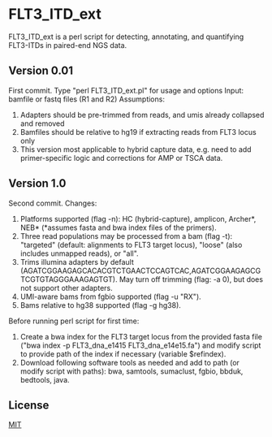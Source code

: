 # FLT3_ITD_ext
FLT3_ITD_ext is a perl script for detecting, annotating, and quantifying FLT3-ITDs in paired-end NGS data.

## Version 0.01
First commit.
Type "perl FLT3_ITD_ext.pl" for usage and options 
Input: bamfile or fastq files (R1 and R2)
Assumptions:
1. Adapters should be pre-trimmed from reads, and umis already collapsed and removed
2. Bamfiles should be relative to hg19 if extracting reads from FLT3 locus only
3. This version most applicable to hybrid capture data, e.g. need to add primer-specific logic and corrections for AMP or TSCA data.

## Version 1.0
Second commit.
Changes:
1. Platforms supported (flag -n): HC (hybrid-capture), amplicon, Archer*, NEB* (*assumes fasta and bwa index files of the primers).
2. Three read populations may be processed from a bam (flag -t): "targeted" (default: alignments to FLT3 target locus), "loose" (also includes unmapped reads), or "all". 
3. Trims illumina adapters by default (AGATCGGAAGAGCACACGTCTGAACTCCAGTCAC,AGATCGGAAGAGCGTCGTGTAGGGAAAGAGTGT). May turn off trimming (flag: -a 0), but does not support other adapters.
4. UMI-aware bams from fgbio supported (flag -u "RX").
5. Bams relative to hg38 supported (flag -g hg38).

Before running perl script for first time:
1. Create a bwa index for the FLT3 target locus from the provided fasta file ("bwa index -p FLT3_dna_e1415 FLT3_dna_e14e15.fa") and modify script to provide path of the index if necessary (variable $refindex).
2. Download following software tools as needed and add to path (or modify script with paths): bwa, samtools, sumaclust, fgbio, bbduk, bedtools, java.

## License
[MIT](https://choosealicense.com/licenses/mit/)
